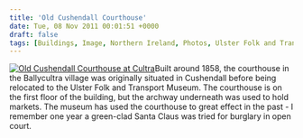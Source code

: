 ```yaml
---
title: 'Old Cushendall Courthouse'
date: Tue, 08 Nov 2011 00:01:51 +0000
draft: false
tags: [Buildings, Image, Northern Ireland, Photos, Ulster Folk and Transport Museum]
---
```


[![Old Cushendall Courthouse at Cultra](http://gerard.interwebworld.co.uk/files/2011/11/cultra-courthouse.jpg)](http://gerard.interwebworld.co.uk/files/2011/11/cultra-courthouse.jpg)Built around 1858, the courthouse in the Ballycultra village was originally situated in Cushendall before being relocated to the Ulster Folk and Transport Museum. The courthouse is on the first floor of the building, but the archway underneath was used to hold markets. The museum has used the courthouse to great effect in the past - I remember one year a green-clad Santa Claus was tried for burglary in open court.
